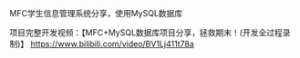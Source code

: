 MFC学生信息管理系统分享，使用MySQL数据库

项目完整开发视频：【MFC+MySQL数据库项目分享，拯救期末！(开发全过程录制)】 https://www.bilibili.com/video/BV1Lj411t78a
